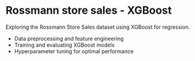 # Rossmann store sales - XGBoost

Exploring the Rossmann Store Sales dataset using XGBoost for regression.

* Data preprocessing and feature engineering
* Training and evaluating XGBoost models
* Hyperparameter tuning for optimal performance
